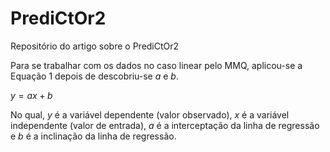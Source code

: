 # PrediCtOr2
Repositório do artigo sobre o PrediCtOr2

Para se trabalhar com os dados no caso linear pelo MMQ, aplicou-se a Equação 1 depois de descobriu-se $a$ e $b$.

$y = ax+b$

No qual, $y$ é a variável dependente (valor observado), $x$ é a variável independente (valor de entrada), $a$ é a interceptação da linha de regressão e $b$ é a inclinação da linha de regressão.
